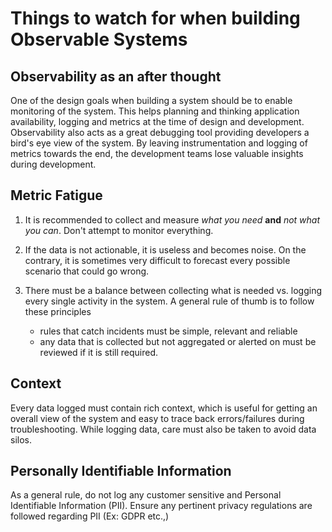 # Things to watch for when building Observable Systems

## Observability as an after thought

One of the design goals when building a system should be to enable monitoring of the system. This helps planning and thinking application availability, logging and metrics at the time of design and development. Observability also acts as a great debugging tool providing developers a bird's eye view of the system. By leaving instrumentation and logging of metrics towards the end, the development teams lose valuable insights during development.

## Metric Fatigue

1. It is recommended to collect and measure *what you need* **and** *not what you can*. Don't attempt to monitor everything.
2. If the data is not actionable, it is useless and becomes noise. On the contrary, it is sometimes very difficult to forecast every possible scenario that could go wrong.
3. There must be a balance between collecting what is needed vs. logging every single activity in the system. A general rule of thumb is to follow these principles

   - rules that catch incidents must be simple, relevant and reliable
   - any data that is collected but not aggregated or alerted on must be reviewed if it is still required.

## Context

Every data logged must contain rich context, which is useful for getting an overall view of the system and easy to trace back errors/failures during troubleshooting. While logging data, care must also be taken to avoid data silos.

## Personally Identifiable Information

As a general rule, do not log any customer sensitive and Personal Identifiable Information (PII). Ensure any pertinent privacy regulations are followed regarding PII (Ex: GDPR etc.,)
